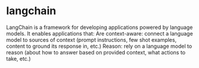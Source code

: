 # langchain 
 LangChain is a framework for developing applications powered by language models. It enables applications that:  Are context-aware: connect a language model to sources of context (prompt instructions, few shot examples, content to ground its response in, etc.) Reason: rely on a language model to reason (about how to answer based on provided context, what actions to take, etc.)
